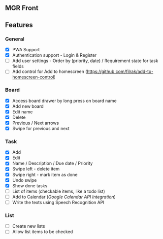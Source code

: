 ## MGR Front

## Features

### General
* [x] PWA Support
* [x] Authentication support - Login & Register
* [ ] Add user settings - Order by (priority, date) / Requirement state for task fields
* [ ] Add control for Add to homescreen (https://github.com/filrak/add-to-homescreen-control)

### Board 
* [x] Access board drawer by long press on board name
* [x] Add new board
* [x] Edit name
* [x] Delete
* [x] Previous / Next arrows
* [x] Swipe for previous and next

### Task
* [x] Add
* [x] Edit
* [x] Name / Description / Due date / Priority
* [x] Swipe left - delete item
* [x] Swipe right - mark item as done
* [x] Undo swipe
* [x] Show done tasks
* [ ] List of items (checkable items, like a todo list)
* [ ] Add to Calendar (*Google Calendar API Integration*)
* [ ] Write the texts using Speech Recognition API

### List
* [ ] Create new lists
* [ ] Allow list items to be checked